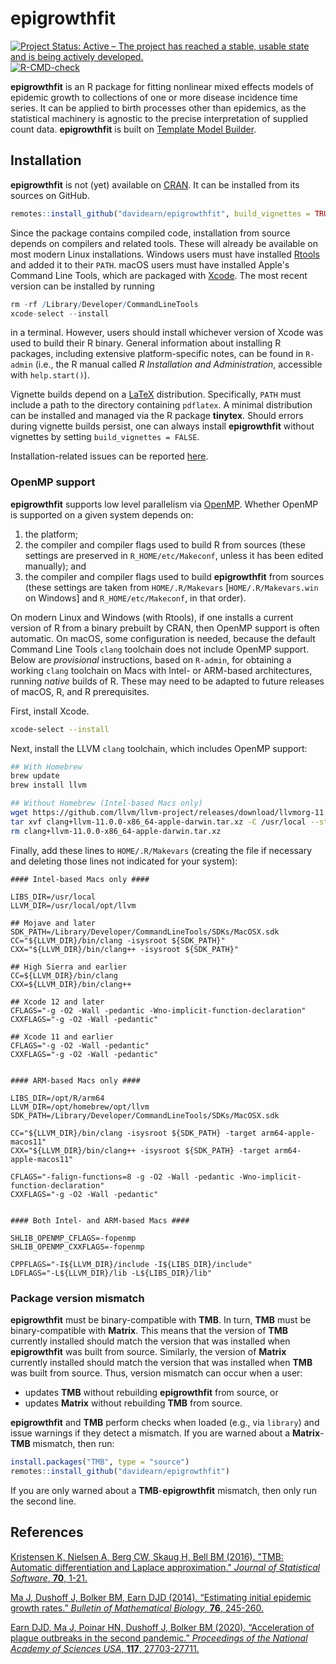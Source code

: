# epigrowthfit

<!-- badges: start -->
[![Project Status: Active – The project has reached a stable, usable state and is being actively developed.](https://www.repostatus.org/badges/latest/active.svg)](https://www.repostatus.org/#active)
[![R-CMD-check](https://github.com/davidearn/epigrowthfit/actions/workflows/R-CMD-check.yaml/badge.svg)](https://github.com/davidearn/epigrowthfit/actions/workflows/R-CMD-check.yaml)
<!-- badges: end -->

**epigrowthfit** is an R package for fitting nonlinear mixed effects
models of epidemic growth to collections of one or more disease
incidence time series. It can be applied to birth processes other
than epidemics, as the statistical machinery is agnostic to the
precise interpretation of supplied count data. **epigrowthfit**
is built on [Template Model Builder](https://github.com/kaskr/adcomp).

## Installation

**epigrowthfit** is not (yet) available on
[CRAN](https://cran.r-project.org/). 
It can be installed from its sources on GitHub.

```r
remotes::install_github("davidearn/epigrowthfit", build_vignettes = TRUE)
```

Since the package contains compiled code, installation from source 
depends on compilers and related tools.
These will already be available on most modern Linux installations.
Windows users must have installed
[Rtools](https://cran.r-project.org/bin/windows/Rtools/)
and added it to their `PATH`.
macOS users must have installed Apple's Command Line Tools,
which are packaged with [Xcode](https://developer.apple.com/xcode/).
The most recent version can be installed by running 

```r
rm -rf /Library/Developer/CommandLineTools
xcode-select --install
```

in a terminal.
However, users should install whichever version of Xcode was used 
to build their R binary.
General information about installing R packages, 
including extensive platform-specific notes, can be found in `R-admin`
(i.e., the R manual called _R Installation and Administration_,
accessible with `help.start()`).

Vignette builds depend on a 
[LaTeX](https://www.latex-project.org/get/) distribution.
Specifically, `PATH` must include a path to the directory containing 
`pdflatex`. 
A minimal distribution can be installed and managed via the R package 
**tinytex**.
Should errors during vignette builds persist, one can always install
**epigrowthfit** without vignettes by setting `build_vignettes = FALSE`.

Installation-related issues can be reported
[here](https://github.com/davidearn/epigrowthfit/issues/1).

### OpenMP support

**epigrowthfit** supports low level parallelism via 
[OpenMP](https://en.wikipedia.org/wiki/OpenMP).
Whether OpenMP is supported on a given system depends on:

1. the platform;
2. the compiler and compiler flags used to build R from sources
   (these settings are preserved in `R_HOME/etc/Makeconf`, 
   unless it has been edited manually); and
3. the compiler and compiler flags used to build **epigrowthfit**
   from sources (these settings are taken from `HOME/.R/Makevars`
   [`HOME/.R/Makevars.win` on Windows] and `R_HOME/etc/Makeconf`, 
   in that order).

On modern Linux and Windows (with Rtools), if one installs
a current version of R from a binary prebuilt by CRAN, then
OpenMP support is often automatic.
On macOS, some configuration is needed, because the default
Command Line Tools `clang` toolchain does not include OpenMP support. 
Below are _provisional_ instructions, based on `R-admin`, for
obtaining a working `clang` toolchain on Macs with Intel- or ARM-based
architectures, running _native_ builds of R. 
These may need to be adapted to future releases of macOS, R, and
R prerequisites.

First, install Xcode.

```bash
xcode-select --install
```

Next, install the LLVM `clang` toolchain, which includes OpenMP 
support:

```bash
## With Homebrew
brew update
brew install llvm

## Without Homebrew (Intel-based Macs only)
wget https://github.com/llvm/llvm-project/releases/download/llvmorg-11.0.0/clang+llvm-11.0.0-x86_64-apple-darwin.tar.xz
tar xvf clang+llvm-11.0.0-x86_64-apple-darwin.tar.xz -C /usr/local --strip-components 1
rm clang+llvm-11.0.0-x86_64-apple-darwin.tar.xz
```

Finally, add these lines to `HOME/.R/Makevars` (creating the 
file if necessary and deleting those lines not indicated for 
your system):

```make
#### Intel-based Macs only ####

LIBS_DIR=/usr/local
LLVM_DIR=/usr/local/opt/llvm

## Mojave and later
SDK_PATH=/Library/Developer/CommandLineTools/SDKs/MacOSX.sdk
CC="${LLVM_DIR}/bin/clang -isysroot ${SDK_PATH}"
CXX="${LLVM_DIR}/bin/clang++ -isysroot ${SDK_PATH}"

## High Sierra and earlier
CC=${LLVM_DIR}/bin/clang
CXX=${LLVM_DIR}/bin/clang++

## Xcode 12 and later
CFLAGS="-g -O2 -Wall -pedantic -Wno-implicit-function-declaration"
CXXFLAGS="-g -O2 -Wall -pedantic"

## Xcode 11 and earlier
CFLAGS="-g -O2 -Wall -pedantic"
CXXFLAGS="-g -O2 -Wall -pedantic"


#### ARM-based Macs only ####

LIBS_DIR=/opt/R/arm64
LLVM_DIR=/opt/homebrew/opt/llvm
SDK_PATH=/Library/Developer/CommandLineTools/SDKs/MacOSX.sdk

CC="${LLVM_DIR}/bin/clang -isysroot ${SDK_PATH} -target arm64-apple-macos11"
CXX="${LLVM_DIR}/bin/clang++ -isysroot ${SDK_PATH} -target arm64-apple-macos11"

CFLAGS="-falign-functions=8 -g -O2 -Wall -pedantic -Wno-implicit-function-declaration"
CXXFLAGS="-g -O2 -Wall -pedantic"


#### Both Intel- and ARM-based Macs ####

SHLIB_OPENMP_CFLAGS=-fopenmp
SHLIB_OPENMP_CXXFLAGS=-fopenmp

CPPFLAGS="-I${LLVM_DIR}/include -I${LIBS_DIR}/include"
LDFLAGS="-L${LLVM_DIR}/lib -L${LIBS_DIR}/lib"
```

### Package version mismatch

**epigrowthfit** must be binary-compatible with **TMB**. 
In turn, **TMB** must be binary-compatible with **Matrix**. 
This means that the version of **TMB** currently installed should 
match the version that was installed when **epigrowthfit** was 
built from source. 
Similarly, the version of **Matrix** currently installed should match
the version that was installed when **TMB** was built from source. 
Thus, version mismatch can occur when a user:

* updates **TMB** without rebuilding **epigrowthfit** from source, or
* updates **Matrix** without rebuilding **TMB** from source.

**epigrowthfit** and **TMB** perform checks when loaded 
(e.g., via `library`) and issue warnings if they detect a mismatch. 
If you are warned about a **Matrix**-**TMB** mismatch, then run:

```r
install.packages("TMB", type = "source")
remotes::install_github("davidearn/epigrowthfit")
```

If you are only warned about a **TMB**-**epigrowthfit** mismatch,
then only run the second line.

## References

[Kristensen K, Nielsen A, Berg CW, Skaug H, Bell BM (2016). "TMB: Automatic differentiation and Laplace approximation." *Journal of Statistical Software*, **70**, 1-21.](https://www.jstatsoft.org/article/view/v070i05)

[Ma J, Dushoff J, Bolker BM, Earn DJD (2014). “Estimating initial epidemic growth rates.” *Bulletin of Mathematical Biology*, **76**, 245-260.](https://davidearn.mcmaster.ca/publications/MaEtAl2014)

[Earn DJD, Ma J, Poinar HN, Dushoff J, Bolker BM (2020). “Acceleration of plague outbreaks in the second pandemic.” *Proceedings of the National Academy of Sciences USA*, **117**, 27703-27711.](https://davidearn.mcmaster.ca/publications/EarnEtAl2020)
